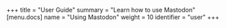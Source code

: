 +++
title = "User Guide"
summary = "Learn how to use Mastodon"
[menu.docs]
name = "Using Mastodon"
weight = 10
identifier = "user"
+++